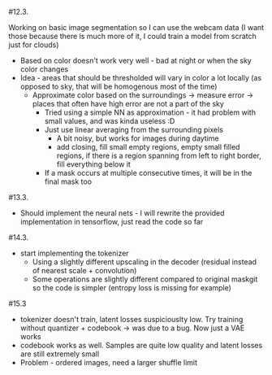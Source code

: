 #12.3. 

Working on basic image segmentation so I can use the webcam data (I want those because there is much more of it, I could train a model from scratch just for clouds)

* Based on color doesn't work very well - bad at night or when the sky color changes 
* Idea - areas that should be thresholded will vary in color a lot locally (as opposed to sky, that will be homogenous most of the time)
    * Approximate color based on the surroundings -> measure error -> places that often have high error are not a part of the sky
        * Tried using a simple NN as approximation - it had problem with small values, and was kinda useless :D
        * Just use linear averaging from the surrounding pixels
            * A bit noisy, but works for images during daytime
            * add closing, fill small empty regions, empty small filled regions, if there is a region spanning from left to right border, fill everything below it
        * If a mask occurs at multiple consecutive times, it will be in the final mask too

#13.3.

* Should implement the neural nets - I will rewrite the provided implementation in tensorflow, just read the code so far

#14.3.

* start implementing the tokenizer
    * Using a slightly different upscaling in the decoder (residual instead of nearest scale + convolution)
    * Some operations are slightly different compared to original maskgit so the code is simpler (entropy loss is missing for example)

#15.3

* tokenizer doesn't train, latent losses suspiciouslty low. Try training without quantizer + codebook -> was due to a bug. Now just a VAE works
* codebook works as well. Samples are quite low quality and latent losses are still extremely small
* Problem - ordered images, need a larger shuffle limit